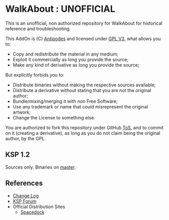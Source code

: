 # WalkAbout : UNOFFICIAL

This is an unofficial, non authorized repository for WalkAbout for historical reference and troubleshooting.

This AddOn is (C) [Antipodes](https://spacedock.info/profile/Antipodes) and licensed under [GPL V3](https://www.gnu.org/licenses/gpl-3.0.en.html), what allows you to:

* Copy and redistribute the material in any medium;
* Exploit it commercially as long you provide the source;
* Make any kind of derivative as long you provide the source;

But explicitly forbids you to:

* Distribute binaries without making the respective sources available;
* Distribute a derivative without stating that you are not the original author;
* Bundle/mixing/merging it with non Free Software;
* Use any trademark or name that could misrepresent the original artwork;
* Change the License to something else.

You are authorized to fork this repository under GitHub [ToS](https://help.github.com/articles/github-terms-of-service/), and to commit on it (creating a derivative), as long as you do not claim being the original author, by the GPL.

## KSP 1.2
Sources only. Binaries on [master](https://github.com/net-lisias-ksp/WalkAbout).

## References

* [Change Log](./CHANGE_LOG.md)
* [KSP Forum](https://forum.kerbalspaceprogram.com/index.php?/topic/130575-13-walkabout-v171-17-07-2017/)
* Official Distribution Sites
	* [Spacedock](https://spacedock.info/mod/228/WalkAbout)
